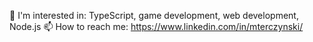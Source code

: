 📘 I'm interested in: TypeScript, game development, web development, Node.js
📫 How to reach me: https://www.linkedin.com/in/mterczynski/
